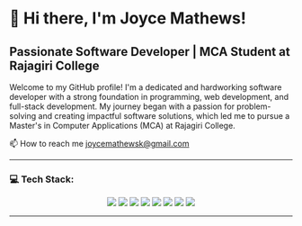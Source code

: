 # 👋 Hi there, I'm **Joyce Mathews**!

## Passionate Software Developer | MCA Student at Rajagiri College

Welcome to my GitHub profile! I'm a dedicated and hardworking software developer with a strong foundation in programming, web development, and full-stack development. My journey began with a passion for problem-solving and creating impactful software solutions, which led me to pursue a Master's in Computer Applications (MCA) at Rajagiri College.

📫 How to reach me joycemathewsk@gmail.com

---

### 💻 **Tech Stack:**

<p align="center">
  <img src="https://img.shields.io/badge/C-8B0000?style=for-the-badge&logo=c&logoColor=white" />
  <img src="https://img.shields.io/badge/Python-003366?style=for-the-badge&logo=python" />
  <img src="https://img.shields.io/badge/Django-004B36?style=for-the-badge&logo=django" />
  <img src="https://img.shields.io/badge/MySQL-9E2A2F?style=for-the-badge&logo=mysql&logoColor=white" />
  <img src="https://img.shields.io/badge/SQLite-006666?style=for-the-badge&logo=sqlite&logoColor=white" />
  <img src="https://img.shields.io/badge/PostgreSQL-2C3E50?style=for-the-badge&logo=postgresql&logoColor=white" />
  <img src="https://img.shields.io/badge/GitHub-101010?style=for-the-badge&logo=github&logoColor=white" />
  <img src="https://img.shields.io/badge/Android_Studio-007A32?style=for-the-badge&logo=androidstudio&logoColor=white" />
</p>

---
